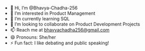 - 👋 Hi, I’m @Bhavya-Chadha-256
- 👀 I’m interested in Product Management
- 🌱 I’m currently learning SQL
- 💞️ I’m looking to collaborate on Product Development Projects
- 📫 Reach me at bhavyachadha256@gmail.com
- 😄 Pronouns: She/her
- ⚡ Fun fact: I like debating and public speaking!

<!---
Bhavya-Chadha-256/Bhavya-Chadha-256 is a ✨ special ✨ repository because its `README.md` (this file) appears on your GitHub profile.
You can click the Preview link to take a look at your changes.
--->
